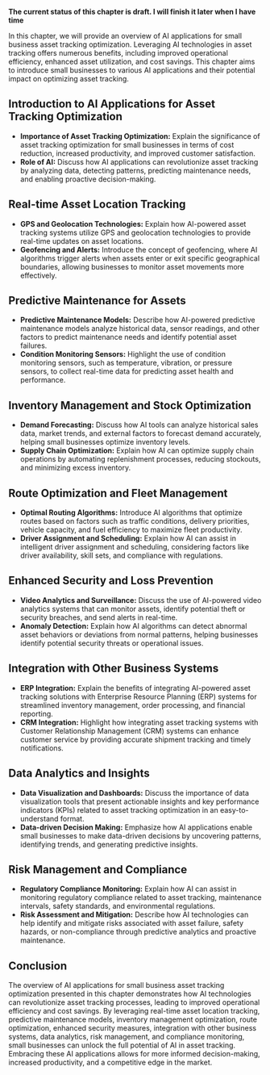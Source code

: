 **The current status of this chapter is draft. I will finish it later when I have time**

In this chapter, we will provide an overview of AI applications for small business asset tracking optimization. Leveraging AI technologies in asset tracking offers numerous benefits, including improved operational efficiency, enhanced asset utilization, and cost savings. This chapter aims to introduce small businesses to various AI applications and their potential impact on optimizing asset tracking.

Introduction to AI Applications for Asset Tracking Optimization
---------------------------------------------------------------

* **Importance of Asset Tracking Optimization:** Explain the significance of asset tracking optimization for small businesses in terms of cost reduction, increased productivity, and improved customer satisfaction.
* **Role of AI:** Discuss how AI applications can revolutionize asset tracking by analyzing data, detecting patterns, predicting maintenance needs, and enabling proactive decision-making.

Real-time Asset Location Tracking
---------------------------------

* **GPS and Geolocation Technologies:** Explain how AI-powered asset tracking systems utilize GPS and geolocation technologies to provide real-time updates on asset locations.
* **Geofencing and Alerts:** Introduce the concept of geofencing, where AI algorithms trigger alerts when assets enter or exit specific geographical boundaries, allowing businesses to monitor asset movements more effectively.

Predictive Maintenance for Assets
---------------------------------

* **Predictive Maintenance Models:** Describe how AI-powered predictive maintenance models analyze historical data, sensor readings, and other factors to predict maintenance needs and identify potential asset failures.
* **Condition Monitoring Sensors:** Highlight the use of condition monitoring sensors, such as temperature, vibration, or pressure sensors, to collect real-time data for predicting asset health and performance.

Inventory Management and Stock Optimization
-------------------------------------------

* **Demand Forecasting:** Discuss how AI tools can analyze historical sales data, market trends, and external factors to forecast demand accurately, helping small businesses optimize inventory levels.
* **Supply Chain Optimization:** Explain how AI can optimize supply chain operations by automating replenishment processes, reducing stockouts, and minimizing excess inventory.

Route Optimization and Fleet Management
---------------------------------------

* **Optimal Routing Algorithms:** Introduce AI algorithms that optimize routes based on factors such as traffic conditions, delivery priorities, vehicle capacity, and fuel efficiency to maximize fleet productivity.
* **Driver Assignment and Scheduling:** Explain how AI can assist in intelligent driver assignment and scheduling, considering factors like driver availability, skill sets, and compliance with regulations.

Enhanced Security and Loss Prevention
-------------------------------------

* **Video Analytics and Surveillance:** Discuss the use of AI-powered video analytics systems that can monitor assets, identify potential theft or security breaches, and send alerts in real-time.
* **Anomaly Detection:** Explain how AI algorithms can detect abnormal asset behaviors or deviations from normal patterns, helping businesses identify potential security threats or operational issues.

Integration with Other Business Systems
---------------------------------------

* **ERP Integration:** Explain the benefits of integrating AI-powered asset tracking solutions with Enterprise Resource Planning (ERP) systems for streamlined inventory management, order processing, and financial reporting.
* **CRM Integration:** Highlight how integrating asset tracking systems with Customer Relationship Management (CRM) systems can enhance customer service by providing accurate shipment tracking and timely notifications.

Data Analytics and Insights
---------------------------

* **Data Visualization and Dashboards:** Discuss the importance of data visualization tools that present actionable insights and key performance indicators (KPIs) related to asset tracking optimization in an easy-to-understand format.
* **Data-driven Decision Making:** Emphasize how AI applications enable small businesses to make data-driven decisions by uncovering patterns, identifying trends, and generating predictive insights.

Risk Management and Compliance
------------------------------

* **Regulatory Compliance Monitoring:** Explain how AI can assist in monitoring regulatory compliance related to asset tracking, maintenance intervals, safety standards, and environmental regulations.
* **Risk Assessment and Mitigation:** Describe how AI technologies can help identify and mitigate risks associated with asset failure, safety hazards, or non-compliance through predictive analytics and proactive maintenance.

Conclusion
----------

The overview of AI applications for small business asset tracking optimization presented in this chapter demonstrates how AI technologies can revolutionize asset tracking processes, leading to improved operational efficiency and cost savings. By leveraging real-time asset location tracking, predictive maintenance models, inventory management optimization, route optimization, enhanced security measures, integration with other business systems, data analytics, risk management, and compliance monitoring, small businesses can unlock the full potential of AI in asset tracking. Embracing these AI applications allows for more informed decision-making, increased productivity, and a competitive edge in the market.
